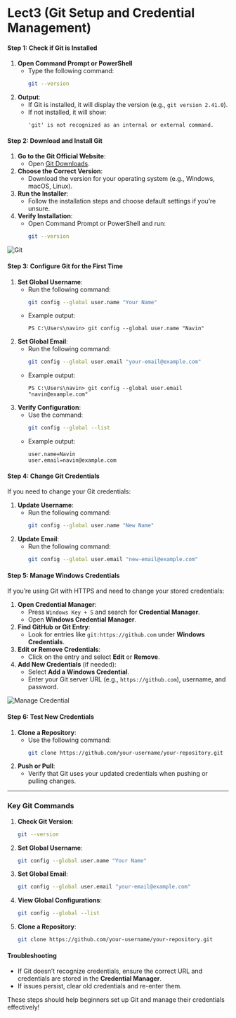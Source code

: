 # Lect3 (Git Setup and Credential Management)

#### Step 1: Check if Git is Installed
1. **Open Command Prompt or PowerShell**
   - Type the following command:
     ```bash
     git --version
     ```
2. **Output**:
   - If Git is installed, it will display the version (e.g., `git version 2.41.0`).
   - If not installed, it will show:
     ```
     'git' is not recognized as an internal or external command.
     ```

#### Step 2: Download and Install Git
1. **Go to the Git Official Website**:
   - Open [Git Downloads](https://git-scm.com/downloads).
2. **Choose the Correct Version**:
   - Download the version for your operating system (e.g., Windows, macOS, Linux).
3. **Run the Installer**:
   - Follow the installation steps and choose default settings if you’re unsure.
4. **Verify Installation**:
   - Open Command Prompt or PowerShell and run:
     ```bash
     git --version
     ```
![Git](images/03_git_2.png)


#### Step 3: Configure Git for the First Time
1. **Set Global Username**:
   - Run the following command:
     ```bash
     git config --global user.name "Your Name"
     ```
   - Example output:
     ```
     PS C:\Users\navin> git config --global user.name "Navin"
     ```
2. **Set Global Email**:
   - Run the following command:
     ```bash
     git config --global user.email "your-email@example.com"
     ```
   - Example output:
     ```
     PS C:\Users\navin> git config --global user.email "navin@example.com"
     ```
3. **Verify Configuration**:
   - Use the command:
     ```bash
     git config --global --list
     ```
   - Example output:
     ```
     user.name=Navin
     user.email=navin@example.com
     ```

#### Step 4: Change Git Credentials
If you need to change your Git credentials:
1. **Update Username**:
   - Run the following command:
     ```bash
     git config --global user.name "New Name"
     ```
2. **Update Email**:
   - Run the following command:
     ```bash
     git config --global user.email "new-email@example.com"
     ```

#### Step 5: Manage Windows Credentials
If you’re using Git with HTTPS and need to change your stored credentials:
1. **Open Credential Manager**:
   - Press `Windows Key + S` and search for **Credential Manager**.
   - Open **Windows Credential Manager**.
2. **Find GitHub or Git Entry**:
   - Look for entries like `git:https://github.com` under **Windows Credentials**.
3. **Edit or Remove Credentials**:
   - Click on the entry and select **Edit** or **Remove**.
4. **Add New Credentials** (if needed):
   - Select **Add a Windows Credential**.
   - Enter your Git server URL (e.g., `https://github.com`), username, and password.

![Manage Credential](images/03_manage_credential_1.png)

#### Step 6: Test New Credentials
1. **Clone a Repository**:
   - Use the following command:
     ```bash
     git clone https://github.com/your-username/your-repository.git
     ```
2. **Push or Pull**:
   - Verify that Git uses your updated credentials when pushing or pulling changes.

---

### Key Git Commands
1. **Check Git Version**:
   ```bash
   git --version
   ```
2. **Set Global Username**:
   ```bash
   git config --global user.name "Your Name"
   ```
3. **Set Global Email**:
   ```bash
   git config --global user.email "your-email@example.com"
   ```
4. **View Global Configurations**:
   ```bash
   git config --global --list
   ```
5. **Clone a Repository**:
   ```bash
   git clone https://github.com/your-username/your-repository.git
   ```

#### Troubleshooting
- If Git doesn’t recognize credentials, ensure the correct URL and credentials are stored in the **Credential Manager**.
- If issues persist, clear old credentials and re-enter them.

These steps should help beginners set up Git and manage their credentials effectively!

